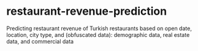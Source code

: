 # restaurant-revenue-prediction
Predicting restaurant revenue of Turkish restaurants based on open date, location, city type, and (obfuscated data): demographic data, real estate data, and commercial data
